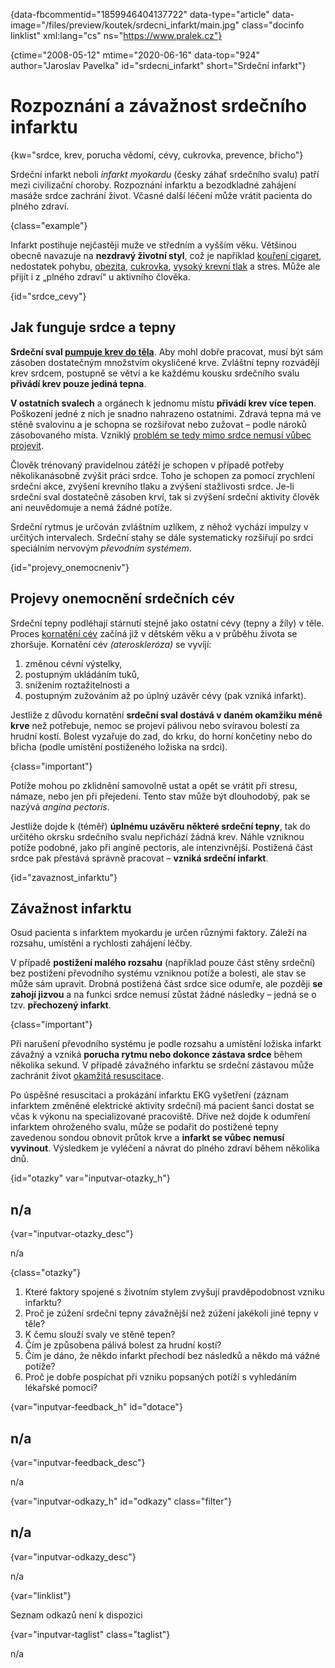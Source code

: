 
{data-fbcommentid="1859946404137722" data-type="article" data-image="/files/preview/koutek/srdecni_infarkt/main.jpg" class="docinfo linklist" xml:lang="cs" ns="https://www.pralek.cz"}

{ctime="2008-05-12" mtime="2020-06-16" data-top="924" author="Jaroslav Pavelka" id="srdecni_infarkt" short="Srdeční infarkt"}

# Rozpoznání a závažnost srdečního infarktu 

{kw="srdce, krev, porucha vědomí, cévy, cukrovka, prevence, břicho"}

Srdeční infarkt neboli _infarkt myokardu_ (česky záhať srdečního svalu) patří mezi civilizační choroby. Rozpoznání infarktu a bezodkladné zahájení masáže srdce zachrání život. Včasné další léčení může vrátit pacienta do plného zdraví. 

{class="example"}

Infarkt postihuje nejčastěji muže ve středním a vyšším věku. Většinou obecně navazuje na **nezdravý životní styl**, což je například [kouření cigaret][1], nedostatek pohybu, [obezita][2], [cukrovka][3], [vysoký krevní tlak][4] a stres. Může ale přijít i z „plného zdraví“ u aktivního člověka. 

{id="srdce_cevy"}

## Jak funguje srdce a tepny 

**Srdeční sval [pumpuje krev do těla][4]**. Aby mohl dobře pracovat, musí být sám zásoben dostatečným množstvím okysličené krve. Zvláštní tepny rozvádějí krev srdcem, postupně se větví a ke každému kousku srdečního svalu **přivádí krev pouze jediná tepna**. 

**V ostatních svalech** a orgánech k jednomu místu **přivádí krev více tepen**. Poškození jedné z nich je snadno nahrazeno ostatními. Zdravá tepna má ve stěně svalovinu a je schopna se rozšiřovat nebo zužovat – podle nároků zásobovaného místa. Vzniklý [problém se tedy mimo srdce nemusí vůbec projevit][5]. 

Člověk trénovaný pravidelnou zátěží je schopen v případě potřeby několikanásobně zvýšit práci srdce. Toho je schopen za pomocí zrychlení srdeční akce, zvýšení krevního tlaku a zvýšení stažlivosti srdce. Je-li srdeční sval dostatečně zásoben krví, tak si zvýšení srdeční aktivity člověk ani neuvědomuje a nemá žádné potíže. 

Srdeční rytmus je určován zvláštním uzlíkem, z něhož vychází impulzy v určitých intervalech. Srdeční stahy se dále systematicky rozšiřují po srdci speciálním nervovým _převodním systémem_. 

{id="projevy_onemocneniv"}

## Projevy onemocnění srdečních cév 

Srdeční tepny podléhají stárnutí stejně jako ostatní cévy (tepny a žíly) v těle. Proces [kornatění cév][6] začíná již v dětském věku a v průběhu života se zhoršuje. Kornatění cév _(ateroskleróza)_ se vyvíjí: 

  1. změnou cévní výstelky, 
  2. postupným ukládáním tuků, 
  3. snížením roztažitelnosti a 
  4. postupným zužováním až po úplný uzávěr cévy (pak vzniká infarkt). 

Jestliže z důvodu kornatění **srdeční sval dostává v daném okamžiku méně krve** než potřebuje, nemoc se projeví pálivou nebo svíravou bolestí za hrudní kostí. Bolest vyzařuje do zad, do krku, do horní končetiny nebo do břicha (podle umístění postiženého ložiska na srdci). 

{class="important"}

Potíže mohou po zklidnění samovolně ustat a opět se vrátit při stresu, námaze, nebo jen při přejedení. Tento stav může být dlouhodobý, pak se nazývá _angína pectoris_. 

Jestliže dojde k (téměř) **úplnému uzávěru některé srdeční tepny**, tak do určitého okrsku srdečního svalu nepřichází žádná krev. Náhle vzniknou potíže podobné, jako při angíně pectoris, ale intenzivnější. Postižená část srdce pak přestává správně pracovat – **vzniká srdeční infarkt**. 

{id="zavaznost_infarktu"}

## Závažnost infarktu 

Osud pacienta s infarktem myokardu je určen různými faktory. Záleží na rozsahu, umístění a rychlosti zahájení léčby. 

V případě **postižení malého rozsahu** (například pouze část stěny srdeční) bez postižení převodního systému vzniknou potíže a bolesti, ale stav se může sám upravit. Drobná postižená část srdce sice odumře, ale později **se zahojí jizvou** a na funkci srdce nemusí zůstat žádné následky – jedná se o tzv. **přechozený infarkt**. 

{class="important"}

Při narušení převodního systému je podle rozsahu a umístění ložiska infarkt závažný a vzniká **porucha rytmu nebo dokonce zástava srdce** během několika sekund. V případě závažného infarktu se srdeční zástavou může zachránit život [okamžitá resuscitace][7]. 

Po úspěšné resuscitaci a prokázání infarktu EKG vyšetření (záznam infarktem změněné elektrické aktivity srdeční) má pacient šanci dostat se včas k výkonu na specializované pracoviště. Dříve než dojde k odumření infarktem ohroženého svalu, může se podařit do postižené tepny zavedenou sondou obnovit průtok krve a **infarkt se vůbec nemusí vyvinout**. Výsledkem je vyléčení a návrat do plného zdraví během několika dnů. 

{id="otazky" var="inputvar-otazky_h"}

## n/a 

{var="inputvar-otazky_desc"}

n/a 

{class="otazky"}

  1. Které faktory spojené s životním stylem zvyšují pravděpodobnost vzniku infarktu? 
  2. Proč je zúžení srdeční tepny závažnější než zúžení jakékoli jiné tepny v těle? 
  3. K čemu slouží svaly ve stěně tepen? 
  4. Čím je způsobena pálivá bolest za hrudní kostí? 
  5. Čím je dáno, že někdo infarkt přechodí bez následků a někdo má vážné potíže? 
  6. Proč je dobře pospíchat při vzniku popsaných potíží s vyhledáním lékařské pomoci? 

{var="inputvar-feedback_h" id="dotace"}

## n/a 

{var="inputvar-feedback_desc"}

n/a 

{var="inputvar-odkazy_h" id="odkazy" class="filter"}

## n/a 

{var="inputvar-odkazy_desc"}

n/a 

{var="linklist"}

Seznam odkazů není k dispozici 

{var="inputvar-taglist" class="taglist"}

n/a

 [1]: koureni_cigaret
 [2]: obezita
 [3]: cukrovka
 [4]: krevni_tlak
 [5]: mrtvice
 [6]: cholesterol
 [7]: resuscitace

